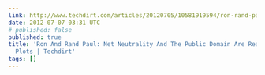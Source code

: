 ```yaml
---
link: http://www.techdirt.com/articles/20120705/10581919594/ron-rand-paul-net-neutrality-public-domain-are-really-evil-collectivist-plots.shtml
date: 2012-07-07 03:31 UTC
# published: false
published: true
title: 'Ron And Rand Paul: Net Neutrality And The Public Domain Are Really Evil Collectivist
  Plots | Techdirt'
tags: []
---
```



